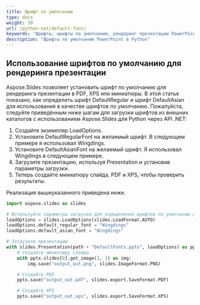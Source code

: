 ```yaml
---
title: Шрифт по умолчанию
type: docs
weight: 30
url: /python-net/default-font/
keywords: "Шрифты, шрифты по умолчанию, рендеринг презентации PowerPoint Python, Aspose.Slides для Python через .NET"
description: "Шрифты по умолчанию PowerPoint в Python"
---
```


## **Использование шрифтов по умолчанию для рендеринга презентации**
Aspose.Slides позволяет установить шрифт по умолчанию для рендеринга презентации в PDF, XPS или миниатюры. В этой статье показано, как определить шрифт DefaultRegular и шрифт DefaultAsian для использования в качестве шрифтов по умолчанию. Пожалуйста, следуйте приведённым ниже шагам для загрузки шрифтов из внешних каталогов с использованием Aspose.Slides для Python через API .NET:

1. Создайте экземпляр LoadOptions.
2. Установите DefaultRegularFont на желаемый шрифт. В следующем примере я использовал Wingdings.
3. Установите DefaultAsianFont на желаемый шрифт. Я использовал Wingdings в следующем примере.
4. Загрузите презентацию, используя Presentation и установив параметры загрузки.
5. Теперь создайте миниатюру слайда, PDF и XPS, чтобы проверить результаты.

Реализация вышеуказанного приведена ниже.

```py
import aspose.slides as slides

# Используйте параметры загрузки для определения шрифтов по умолчанию для обычных и азиатских шрифтов
loadOptions = slides.LoadOptions(slides.LoadFormat.AUTO)
loadOptions.default_regular_font = "Wingdings"
loadOptions.default_asian_font = "Wingdings"

# Загрузите презентацию
with slides.Presentation(path + "DefaultFonts.pptx", loadOptions) as pptx:
    # Создайте миниатюру слайда
    with pptx.slides[0].get_image(1, 1) as img:
        img.save("output_out.png", slides.ImageFormat.PNG)

    # Создайте PDF
    pptx.save("output_out.pdf", slides.export.SaveFormat.PDF)

    # Создайте XPS
    pptx.save("output_out.xps", slides.export.SaveFormat.XPS)
```